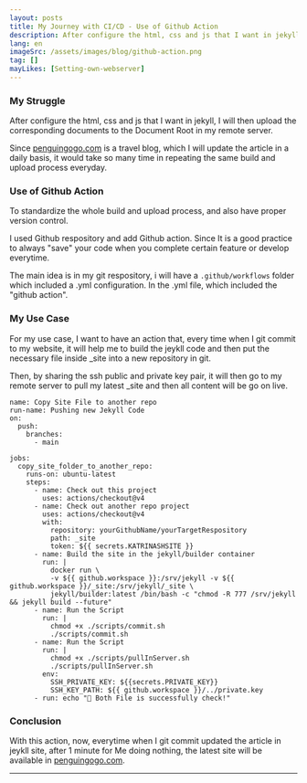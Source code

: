 ```yaml
---
layout: posts
title: My Journey with CI/CD - Use of Github Action
description: After configure the html, css and js that I want in jekyll, I will then upload the corresponding documents to the Document Root in my remote server.
lang: en
imageSrc: /assets/images/blog/github-action.png
tag: []
mayLikes: [Setting-own-webserver]
---
```


### **My Struggle**

After configure the html, css and js that I want in jekyll, I will then upload the corresponding documents to the Document Root in my remote server.

Since [penguingogo.com](penguingogo.com) is a travel blog, which I will update the article in a daily basis, it would take so many time in repeating the same build and upload process everyday.

### **Use of Github Action**
To standardize the whole build and upload process, and also have proper version control. 

I used Github respository and add Github action. 
Since It is a good practice to always "save" your code when you complete certain feature or develop everytime.

The main idea is in my git respository, i will have a ``.github/workflows`` folder which included a .yml configuration.
In the .yml file, which included the "github action".

### **My Use Case**
For my use case, I want to have an action that, every time when I git commit to my website, it will help me to build the jeykll code and then put the necessary file inside _site into a new repository in git. 

Then, by sharing the ssh public and private key pair, it will then go to my remote server to pull my latest _site and then all content will be go on live.


```
name: Copy Site File to another repo
run-name: Pushing new Jekyll Code
on: 
  push:
    branches:
      - main

jobs:
  copy_site_folder_to_another_repo:
    runs-on: ubuntu-latest
    steps:
      - name: Check out this project
        uses: actions/checkout@v4
      - name: Check out another repo project
        uses: actions/checkout@v4
        with:
          repository: yourGithubName/yourTargetRespository
          path: _site
          token: ${{ secrets.KATRINASHSITE }}
      - name: Build the site in the jekyll/builder container
        run: |
          docker run \
          -v ${{ github.workspace }}:/srv/jekyll -v ${{ github.workspace }}/_site:/srv/jekyll/_site \
          jekyll/builder:latest /bin/bash -c "chmod -R 777 /srv/jekyll && jekyll build --future"
      - name: Run the Script
        run: |
          chmod +x ./scripts/commit.sh
          ./scripts/commit.sh
      - name: Run the Script
        run: |
          chmod +x ./scripts/pullInServer.sh
          ./scripts/pullInServer.sh
        env: 
          SSH_PRIVATE_KEY: ${{secrets.PRIVATE_KEY}}
          SSH_KEY_PATH: ${{ github.workspace }}/../private.key
      - run: echo "🍏 Both File is successfully check!"
```



### **Conclusion**
With this action, now, everytime when I git commit updated the article in jeykll site, after 1 minute for Me doing nothing, the latest site will be available in [penguingogo.com](penguingogo.com).

---
